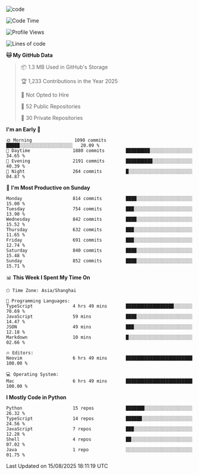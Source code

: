
<!--
**liuyaanng/liuyaanng** is a ✨ _special_ ✨ repository because its `README.md` (this file) appears on your GitHub profile.

Here are some ideas to get you started:

- 🔭 I’m currently working on ...
- 🌱 I’m currently learning ...
- 👯 I’m looking to collaborate on ...
- 🤔 I’m looking for help with ...
- 💬 Ask me about ...
- 📫 How to reach me: ...
- 😄 Pronouns: ...
- ⚡ Fun fact: ...
-->


![code](https://cdn.jsdelivr.net/gh/liuyaanng/liuyaanng@1.0/code.gif) 

<!--START_SECTION:waka-->
![Code Time](http://img.shields.io/badge/Code%20Time-1%2C799%20hrs%2031%20mins-blue)

![Profile Views](http://img.shields.io/badge/Profile%20Views-0-blue)

![Lines of code](https://img.shields.io/badge/From%20Hello%20World%20I%27ve%20Written-26.4%20million%20lines%20of%20code-blue)

**🐱 My GitHub Data** 

> 📦 1.3 MB Used in GitHub's Storage 
 > 
> 🏆 1,233 Contributions in the Year 2025
 > 
> 🚫 Not Opted to Hire
 > 
> 📜 52 Public Repositories 
 > 
> 🔑 30 Private Repositories 
 > 
**I'm an Early 🐤** 

```text
🌞 Morning                1090 commits        █████░░░░░░░░░░░░░░░░░░░░   20.09 % 
🌆 Daytime                1880 commits        █████████░░░░░░░░░░░░░░░░   34.65 % 
🌃 Evening                2191 commits        ██████████░░░░░░░░░░░░░░░   40.39 % 
🌙 Night                  264 commits         █░░░░░░░░░░░░░░░░░░░░░░░░   04.87 % 
```
📅 **I'm Most Productive on Sunday** 

```text
Monday                   814 commits         ████░░░░░░░░░░░░░░░░░░░░░   15.00 % 
Tuesday                  754 commits         ███░░░░░░░░░░░░░░░░░░░░░░   13.90 % 
Wednesday                842 commits         ████░░░░░░░░░░░░░░░░░░░░░   15.52 % 
Thursday                 632 commits         ███░░░░░░░░░░░░░░░░░░░░░░   11.65 % 
Friday                   691 commits         ███░░░░░░░░░░░░░░░░░░░░░░   12.74 % 
Saturday                 840 commits         ████░░░░░░░░░░░░░░░░░░░░░   15.48 % 
Sunday                   852 commits         ████░░░░░░░░░░░░░░░░░░░░░   15.71 % 
```


📊 **This Week I Spent My Time On** 

```text
🕑︎ Time Zone: Asia/Shanghai

💬 Programming Languages: 
TypeScript               4 hrs 49 mins       ██████████████████░░░░░░░   70.69 % 
JavaScript               59 mins             ████░░░░░░░░░░░░░░░░░░░░░   14.47 % 
JSON                     49 mins             ███░░░░░░░░░░░░░░░░░░░░░░   12.18 % 
Markdown                 10 mins             █░░░░░░░░░░░░░░░░░░░░░░░░   02.66 % 

🔥 Editors: 
Neovim                   6 hrs 49 mins       █████████████████████████   100.00 % 

💻 Operating System: 
Mac                      6 hrs 49 mins       █████████████████████████   100.00 % 
```

**I Mostly Code in Python** 

```text
Python                   15 repos            ███████░░░░░░░░░░░░░░░░░░   26.32 % 
TypeScript               14 repos            ██████░░░░░░░░░░░░░░░░░░░   24.56 % 
JavaScript               7 repos             ███░░░░░░░░░░░░░░░░░░░░░░   12.28 % 
Shell                    4 repos             ██░░░░░░░░░░░░░░░░░░░░░░░   07.02 % 
Java                     1 repo              ░░░░░░░░░░░░░░░░░░░░░░░░░   01.75 % 
```




 Last Updated on 15/08/2025 18:11:19 UTC
<!--END_SECTION:waka-->
